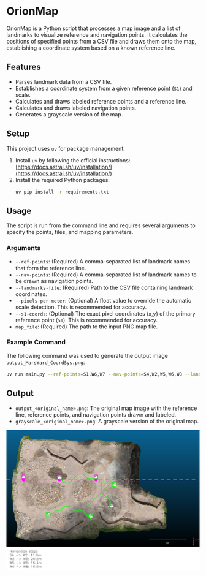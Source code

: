 # OrionMap

OrionMap is a Python script that processes a map image and a list of landmarks to visualize reference and navigation points. It calculates the positions of specified points from a CSV file and draws them onto the map, establishing a coordinate system based on a known reference line.

## Features

-   Parses landmark data from a CSV file.
-   Establishes a coordinate system from a given reference point (`S1`) and scale.
-   Calculates and draws labeled reference points and a reference line.
-   Calculates and draws labeled navigation points.
-   Generates a grayscale version of the map.

## Setup

This project uses `uv` for package management.

1.  Install `uv` by following the official instructions: [https://docs.astral.sh/uv/installation/](https://docs.astral.sh/uv/installation/)
2.  Install the required Python packages:
    ```sh
    uv pip install -r requirements.txt
    ```

## Usage

The script is run from the command line and requires several arguments to specify the points, files, and mapping parameters.

### Arguments

-   `--ref-points`: (Required) A comma-separated list of landmark names that form the reference line.
-   `--nav-points`: (Required) A comma-separated list of landmark names to be drawn as navigation points.
-   `--landmarks-file`: (Required) Path to the CSV file containing landmark coordinates.
-   `--pixels-per-meter`: (Optional) A float value to override the automatic scale detection. This is recommended for accuracy.
-   `--s1-coords`: (Optional) The exact pixel coordinates (x,y) of the primary reference point (`S1`). This is recommended for accuracy.
-   `map_file`: (Required) The path to the input PNG map file.

### Example Command

The following command was used to generate the output image `output_MarsYard_CoordSys.png`:

```sh
uv run main.py --ref-points=S1,W6,W7 --nav-points=S4,W2,W5,W6,W8 --landmarks-file=erc2025_coordinates.csv --pixels-per-meter=23.3 --s1-coords=110,324 MarsYard_CoordSys.PNG
```

## Output

-   `output_<original_name>.png`: The original map image with the reference line, reference points, and navigation points drawn and labeled.
-   `grayscale_<original_name>.png`: A grayscale version of the original map.

![Output Image](output_MarsYard_CoordSys.png)